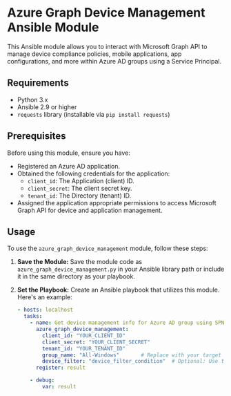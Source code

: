 # Azure Graph Device Management Ansible Module

This Ansible module allows you to interact with Microsoft Graph API to manage device compliance policies, mobile applications, app configurations, and more within Azure AD groups using a Service Principal.

## Requirements

- Python 3.x
- Ansible 2.9 or higher
- `requests` library (installable via `pip install requests`)

## Prerequisites

Before using this module, ensure you have:

- Registered an Azure AD application.
- Obtained the following credentials for the application:
  - `client_id`: The Application (client) ID.
  - `client_secret`: The client secret key.
  - `tenant_id`: The Directory (tenant) ID.
- Assigned the application appropriate permissions to access Microsoft Graph API for device and application management.

## Usage

To use the `azure_graph_device_management` module, follow these steps:

1. **Save the Module:**
   Save the module code as `azure_graph_device_management.py` in your Ansible library path or include it in the same directory as your playbook.

2. **Set the Playbook:**
   Create an Ansible playbook that utilizes this module. Here's an example:

   ```yaml
   - hosts: localhost
     tasks:
       - name: Get device management info for Azure AD group using SPN
         azure_graph_device_management:
           client_id: "YOUR_CLIENT_ID"
           client_secret: "YOUR_CLIENT_SECRET"
           tenant_id: "YOUR_TENANT_ID"
           group_name: "All-Windows"       # Replace with your target group name
           device_filter: "device_filter_condition"  # Optional: Use to filter results
         register: result

       - debug:
           var: result
